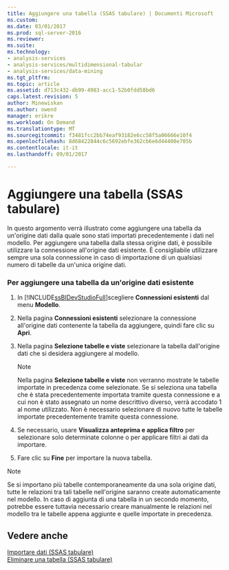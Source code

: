 ```yaml
---
title: Aggiungere una tabella (SSAS tabulare) | Documenti Microsoft
ms.custom: 
ms.date: 03/01/2017
ms.prod: sql-server-2016
ms.reviewer: 
ms.suite: 
ms.technology:
- analysis-services
- analysis-services/multidimensional-tabular
- analysis-services/data-mining
ms.tgt_pltfrm: 
ms.topic: article
ms.assetid: d713c432-db99-4983-acc1-52b0fdd58bd6
caps.latest.revision: 5
author: Minewiskan
ms.author: owend
manager: erikre
ms.workload: On Demand
ms.translationtype: MT
ms.sourcegitcommit: f3481fcc2bb74eaf93182e6cc58f5a06666e10f4
ms.openlocfilehash: 8d68422844c6c5692ebfe362cb6e6d44400e705b
ms.contentlocale: it-it
ms.lasthandoff: 09/01/2017

---
```

# <a name="add-a-table-ssas-tabular"></a>Aggiungere una tabella (SSAS tabulare)
  In questo argomento verrà illustrato come aggiungere una tabella da un'origine dati dalla quale sono stati importati precedentemente i dati nel modello. Per aggiungere una tabella dalla stessa origine dati, è possibile utilizzare la connessione all'origine dati esistente. È consigliabile utilizzare sempre una sola connessione in caso di importazione di un qualsiasi numero di tabelle da un'unica origine dati.  
  
### <a name="to-add-a-table-from-an-existing-data-source"></a>Per aggiungere una tabella da un'origine dati esistente  
  
1.  In [!INCLUDE[ssBIDevStudioFull](../../includes/ssbidevstudiofull-md.md)]scegliere **Connessioni esistenti** dal menu **Modello**.  
  
2.  Nella pagina **Connessioni esistenti** selezionare la connessione all'origine dati contenente la tabella da aggiungere, quindi fare clic su **Apri**.  
  
3.  Nella pagina **Selezione tabelle e viste** selezionare la tabella dall'origine dati che si desidera aggiungere al modello.  
  
    > [!NOTE]  
    >  Nella pagina **Selezione tabelle e viste** non verranno mostrate le tabelle importate in precedenza come selezionate.  Se si seleziona una tabella che è stata precedentemente importata tramite questa connessione e a cui non è stato assegnato un nome descrittivo diverso, verrà accodato 1 al nome utilizzato. Non è necessario selezionare di nuovo tutte le tabelle importate precedentemente tramite questa connessione.  
  
4.  Se necessario, usare **Visualizza anteprima e applica filtro** per selezionare solo determinate colonne o per applicare filtri ai dati da importare.  
  
5.  Fare clic su **Fine** per importare la nuova tabella.  
  
> [!NOTE]  
>  Se si importano più tabelle contemporaneamente da una sola origine dati, tutte le relazioni tra tali tabelle nell'origine saranno create automaticamente nel modello. In caso di aggiunta di una tabella in un secondo momento, potrebbe essere tuttavia necessario creare manualmente le relazioni nel modello tra le tabelle appena aggiunte e quelle importate in precedenza.  
  
## <a name="see-also"></a>Vedere anche  
 [Importare dati &#40;SSAS tabulare&#41;](http://msdn.microsoft.com/library/6617b2a2-9f69-433e-89e0-4c5dc92982cf)   
 [Eliminare una tabella &#40;SSAS tabulare&#41;](../../analysis-services/tabular-models/delete-a-table-ssas-tabular.md)  
  
  

